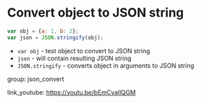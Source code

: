 # Convert object to JSON string

```javascript
var obj = {a: 1, b: 2};
var json = JSON.stringify(obj);
```

- `var obj` - test object to convert to JSON string
- `json` - will contain resulting JSON string
- `JSON.stringify` - converts object in arguments to JSON string

group: json_convert


link_youtube: https://youtu.be/bEmCvaIlQGM
